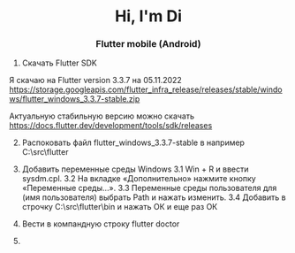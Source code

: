 
<h1 align="center">Hi, I'm Di</h1>
<h3 align="center">Flutter mobile (Android)</h3>

1. Скачать Flutter SDK 

Я скачаю на Flutter version 3.3.7 на 05.11.2022
https://storage.googleapis.com/flutter_infra_release/releases/stable/windows/flutter_windows_3.3.7-stable.zip


Актуальную стабильную версию можно скачать
https://docs.flutter.dev/development/tools/sdk/releases


2. Распоковать файл flutter_windows_3.3.7-stable в например C:\src\flutter

3. Добавить переменные среды Windows
 3.1 Win + R и ввести sysdm.cpl.
 3.2 На вкладке «Дополнительно» нажмите кнопку «Переменные среды…».
 3.3 Переменные среды пользователя для (имя пользователя) выбрать Path и нажать изменить.
 3.4 Добавить в строчку C:\src\flutter\bin и нажать ОК и еще раз ОК

4. Вести в компандную строку flutter doctor

5. 